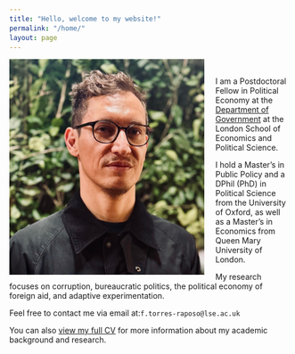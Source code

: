 ```yaml
---
title: "Hello, welcome to my website!"
permalink: "/home/"
layout: page
---
```


<img align="left" src="/Profile_2.jpeg" style="margin-right: 20px; width:350px; height:auto;">


<br> 

I am a Postdoctoral Fellow in Political Economy at the [Department of Government](https://www.lse.ac.uk/government/people/academic-staff/felipe-torres-raposo) at the London School of Economics and Political Science.

I hold a Master’s in Public Policy and a DPhil (PhD) in Political Science from the University of Oxford, as well as a Master’s in Economics from Queen Mary University of London.

My research focuses on corruption, bureaucratic politics, the political economy of foreign aid, and adaptive experimentation. 

Feel free to contact me via email at:`f.torres-raposo@lse.ac.uk`

You can also <a href="https://ftraposo.github.io/CV_Felipe_Raposo_Master_version.pdf" target="_blank">view my full CV</a> for more information about my academic background and research.




